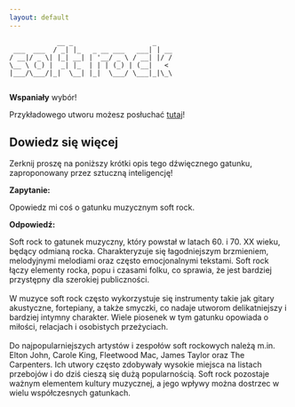 ```yaml
---
layout: default
---
```


```
            __ _                    _    
 ___  ___  / _| |_   _ __ ___   ___| | __
/ __|/ _ \| |_| __| | '__/ _ \ / __| |/ /
\__ \ (_) |  _| |_  | | | (_) | (__|   < 
|___/\___/|_|  \__| |_|  \___/ \___|_|\_\
                                         
```
**Wspaniały** wybór!

Przykładowego utworu możesz posłuchać [tutaj](https://p.scdn.co/mp3-preview/0408c4e5f1d51b6b605429205342fde6930d96ea)!
## Dowiedz się więcej
Zerknij proszę na poniższy krótki opis tego dźwięcznego gatunku, zaproponowany przez sztuczną inteligencję!



**Zapytanie:**

Opowiedz mi coś o gatunku muzycznym soft rock.

**Odpowiedź:**

Soft rock to gatunek muzyczny, który powstał w latach 60. i 70. XX wieku, będący odmianą rocka. Charakteryzuje się łagodniejszym brzmieniem, melodyjnymi melodiami oraz często emocjonalnymi tekstami. Soft rock łączy elementy rocka, popu i czasami folku, co sprawia, że jest bardziej przystępny dla szerokiej publiczności.<br><br>W muzyce soft rock często wykorzystuje się instrumenty takie jak gitary akustyczne, fortepiany, a także smyczki, co nadaje utworom delikatniejszy i bardziej intymny charakter. Wiele piosenek w tym gatunku opowiada o miłości, relacjach i osobistych przeżyciach.<br><br>Do najpopularniejszych artystów i zespołów soft rockowych należą m.in. Elton John, Carole King, Fleetwood Mac, James Taylor oraz The Carpenters. Ich utwory często zdobywały wysokie miejsca na listach przebojów i do dziś cieszą się dużą popularnością. Soft rock pozostaje ważnym elementem kultury muzycznej, a jego wpływy można dostrzec w wielu współczesnych gatunkach.